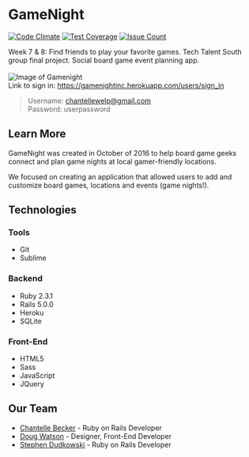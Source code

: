 # GameNight <br>
[![Code Climate](https://codeclimate.com/github/chantellebecker/gamenight/badges/gpa.svg)](https://codeclimate.com/github/chantellebecker/gamenight)
[![Test Coverage](https://codeclimate.com/github/chantellebecker/gamenight/badges/coverage.svg)](https://codeclimate.com/github/chantellebecker/gamenight/coverage)
[![Issue Count](https://codeclimate.com/github/chantellebecker/gamenight/badges/issue_count.svg)](https://codeclimate.com/github/chantellebecker/gamenight)

Week 7 & 8: Find friends to play your favorite games. Tech Talent South group final project. Social board game event planning app. 
<br>
<br>
![Image of Gamenight](https://github.com/chantellebecker/gamenight-rails/blob/master/app/assets/images/gni.png)
<br>
Link to sign in: https://gamenightinc.herokuapp.com/users/sign_in
>Username: chantellewelp@gmail.com <br>
>Password: userpassword

## Learn More

GameNight was created in October of 2016 to help board game geeks connect and plan game nights at local gamer-friendly locations.  

We focused on creating an application that allowed users to add and customize board games, locations and events (game nights!).

## Technologies

### Tools 
  * Git
  * Sublime

### Backend 
  * Ruby 2.3.1
  * Rails 5.0.0
  * Heroku
  * SQLite


### Front-End 
  * HTML5
  * Sass
  * JavaScript
  * JQuery


## Our Team

* [Chantelle Becker](https://github.com/chantellebecker) - Ruby on Rails Developer
* [Doug Watson](https://github.com/dougwatsondesign) - Designer, Front-End Developer
* [Stephen Dudkowski](https://github.com/StephenDudkowski) - Ruby on Rails Developer

